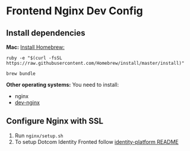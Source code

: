 # Frontend Nginx Dev Config

## Install dependencies

__Mac:__ [Install Homebrew:](http://brew.sh/#install)

    ruby -e "$(curl -fsSL https://raw.githubusercontent.com/Homebrew/install/master/install)"

    brew bundle

__Other operating systems:__
You need to install:
- nginx
- [dev-nginx](https://github.com/guardian/dev-nginx)


## Configure Nginx with SSL

1. Run `nginx/setup.sh`
1. To setup Dotcom Identity Fronted follow [identity-platform README](https://github.com/guardian/identity-platform)

